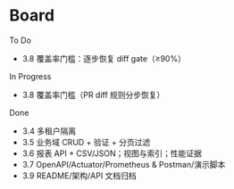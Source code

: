 # Board

To Do
- 3.8 覆盖率门槛：逐步恢复 diff gate（≥90%）

In Progress
- 3.8 覆盖率门槛（PR diff 规则分步恢复）

Done
- 3.4 多租户隔离
- 3.5 业务域 CRUD + 验证 + 分页过滤
- 3.6 报表 API + CSV/JSON；视图与索引；性能证据
- 3.7 OpenAPI/Actuator/Prometheus & Postman/演示脚本
 - 3.9 README/架构/API 文档归档
